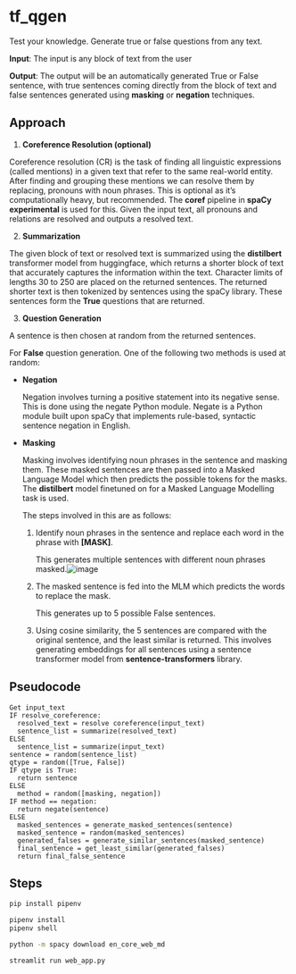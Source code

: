 # tf_qgen

Test your knowledge. Generate true or false questions from any text.

**Input**: The input is any block of text from the user

**Output**: The output will be an automatically generated True or False sentence, with true sentences coming directly from the block of text and false sentences generated using **masking** or **negation** techniques.

## Approach

1. **Coreference Resolution (optional)**

Coreference resolution (CR) is the task of finding all linguistic expressions (called mentions) in a given text that refer to the same real-world entity. After finding and grouping these mentions we can resolve them by replacing, pronouns with noun phrases. This is optional as it’s computationally heavy, but recommended. The **coref** pipeline in **spaCy experimental** is used for this. Given the input text, all pronouns and relations are resolved and outputs a resolved text.

2. **Summarization**

The given block of text or resolved text is summarized using the **distilbert** transformer model from huggingface, which returns a shorter block of text that accurately captures the information within the text. Character limits of lengths 30 to 250 are placed on the returned sentences. The returned shorter text is then tokenized by sentences using the spaCy library. These sentences form the **True** questions that are returned.

3. **Question Generation**

A sentence is then chosen at random from the returned sentences.

For **False** question generation. One of the following two methods is used at random:
  - **Negation**
    
    Negation involves turning a positive statement into its negative sense. This is done using the negate Python module. Negate is a Python module built upon spaCy that implements rule-based, syntactic sentence negation in English.
    
  - **Masking**
    
    Masking involves identifying noun phrases in the sentence and masking them. These masked sentences are then passed into a Masked Language Model which then predicts the possible tokens for the masks. The **distilbert** model finetuned on for a Masked Language Modelling task is used.
    
      The steps involved in this are as follows:
    
      1. Identify noun phrases in the sentence and replace each word in the phrase with **[MASK]**.
      
          This generates multiple sentences with different noun phrases masked.![image](https://github.com/IzicTemi/tf_qgen/assets/19413520/746a1c6d-c9bb-482b-aade-57c300e48595)

      2. The masked sentence is fed into the MLM which predicts the words to replace the mask.
      
          This generates up to 5 possible False sentences.

      3. Using cosine similarity, the 5 sentences are compared with the original sentence, and the
      least similar is returned. This involves generating embeddings for all sentences using a
      sentence transformer model from **sentence-transformers** library.  

## Pseudocode
```
Get input_text
IF resolve_coreference:
  resolved_text = resolve coreference(input_text)
  sentence_list = summarize(resolved_text)
ELSE
  sentence_list = summarize(input_text)
sentence = random(sentence_list)
qtype = random([True, False])
IF qtype is True:
  return sentence
ELSE
  method = random([masking, negation])
IF method == negation:
  return negate(sentence)
ELSE
  masked_sentences = generate_masked_sentences(sentence)
  masked_sentence = random(masked_sentences)
  generated_falses = generate_similar_sentences(masked_sentence)
  final_sentence = get_least_similar(generated_falses)
  return final_false_sentence
```

## Steps
```bash
pip install pipenv
```

```bash
pipenv install
pipenv shell
```

```bash
python -m spacy download en_core_web_md
```

```bash
streamlit run web_app.py
```

